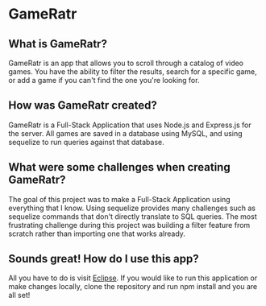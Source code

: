 # GameRatr
## What is GameRatr?
GameRatr is an app that allows you to scroll through a catalog of video games. You have the ability to filter the results, search for a specific game, or add a game if you can't find the one you're looking for.
## How was GameRatr created?
GameRatr is a Full-Stack Application that uses Node.js and Express.js for the server. All games are saved in a database using MySQL, and using sequelize to run queries against that database.
## What were some challenges when creating GameRatr?
The goal of this project was to make a Full-Stack Application using everything that I know. Using sequelize provides many challenges such as sequelize commands that don't directly translate to SQL queries. The most frustrating challenge during this project was building a filter feature from scratch rather than importing one that works already.
## Sounds great! How do I use this app?
All you have to do is visit <a href="https://eclipse.thelaclair.com" target="_blank">Eclipse</a>. If you would like to run this application or make changes locally,
clone the repository and run npm install and you are all set!
